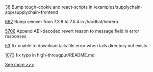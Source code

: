 
[38](https://github.com/hyperledger/bevel-samples/pull/38) Bump tough-cookie and react-scripts in /examples/supplychain-app/supplychain-frontend

[692](https://github.com/hyperledger-labs/blockchain-carbon-accounting/pull/692) Bump semver from 7.3.8 to 7.5.4 in /hardhat/hedera

[5706](https://github.com/hyperledger/besu/pull/5706) Append ABI-decoded revert reason to message field in error responses

[53](https://github.com/hyperledger/aries-framework-swift/pull/53) fix unable to download tails file error when tails directory not exists.

[1073](https://github.com/hyperledger/fabric-samples/pull/1073) fix typo in high-througput/README.md


[See more >>>](https://start-here.hyperledger.org/pull-requests)
